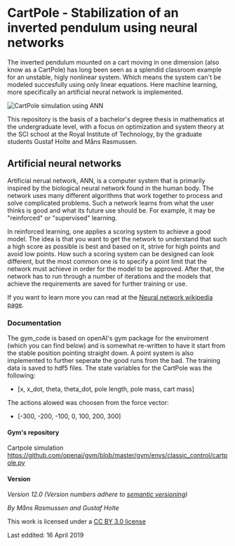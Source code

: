 # CartPole - Stabilization of an inverted pendulum using neural networks
The inverted pendulum mounted on a cart moving in one dimension (also know as a CartPole) has long been seen as a splendid classroom example for an unstable, higly nonlinear system. Which means the system can't be modeled succesfully using only linear equations. 
Here machine learning, more specifically an artificial neural network is implemented.

![CartPole simulation using ANN](https://github.com/Monras/KEXinatorn/blob/master/CartPole_long.gif)


This repository is the basis of a bachelor's degree thesis in mathematics at the undergraduate level, with a focus on optimization and system theory at the SCI school at the Royal Institute of Technology, by the graduate students Gustaf Holte and Måns Rasmussen.

## Artificial neural networks
Artificial nerual network, ANN, is a computer system that is primarily inspired by the biological neural network found in the human body. The network uses many different algorithms that work together to process and solve complicated problems. Such a network learns from what the user thinks is good and what its future use should be. For example, it may be "reinforced" or "supervised" learning.


In reinforced learning, one applies a scoring system to achieve a good model. The idea is that you want to get the network to understand that such a high score as possible is best and based on it, strive for high points and avoid low points. How such a scoring system can be designed can look different, but the most common one is to specify a point limit that the network must achieve in order for the model to be approved. After that, the network has to run through a number of iterations and the models that achieve the requirements are saved for further training or use.


If you want to learn more you can read at the [Neural network wikipedia page](https://en.wikipedia.org/wiki/Neural_network).

### Documentation
The gym_code is based on openAI's gym package for the enviroment (which you can find below) and is somewhat re-written to have it start from the stable position pointing straight down. 
A point system is also implemented to further seperate the good runs from the bad.
The training data is saved to hdf5 files. 
The state variables for the CartPole was the following: 


- [x, x_dot, theta, theta_dot, pole length, pole mass, cart mass] 

The actions alowed was choosen from the force vector: 

- [-300, -200, -100, 0, 100, 200, 300]

#### Gym's repository
Cartpole simulation
https://github.com/openai/gym/blob/master/gym/envs/classic_control/cartpole.py

#### Version
_Version 12.0_
_(Version numbers adhere to [semantic versioning](https://semver.org/))_

*By Måns Rasmussen and Gustaf Holte*

This work is licensed under a [CC BY 3.0 license](https://creativecommons.org/licenses/by/3.0/)

Last eddited: 16 April 2019
